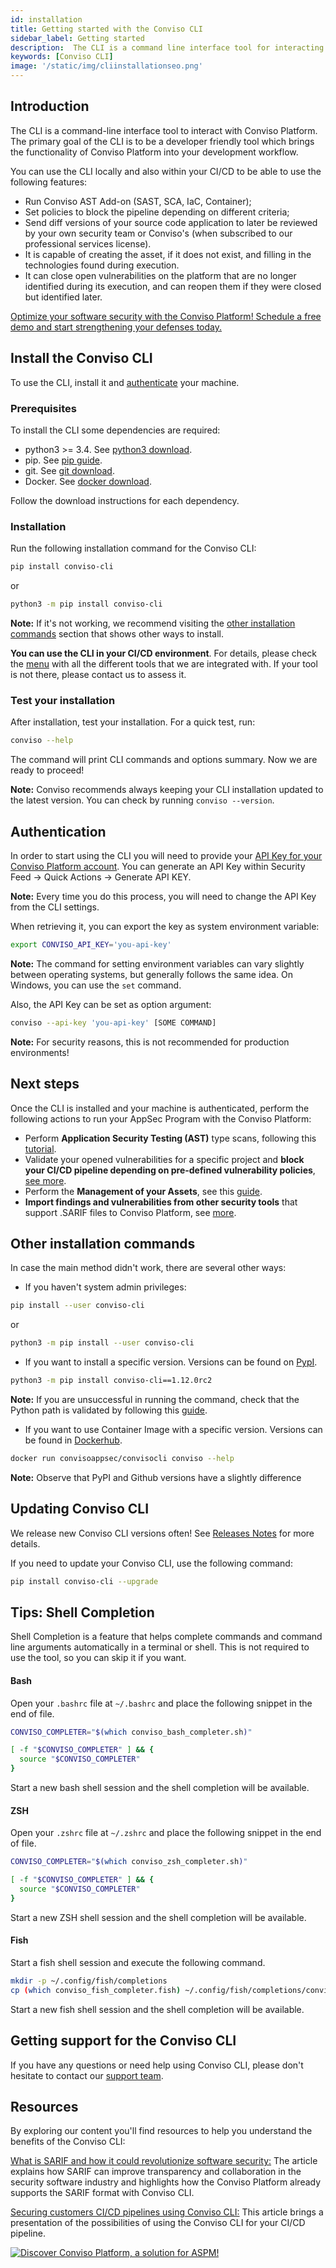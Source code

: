 ```yaml
---
id: installation
title: Getting started with the Conviso CLI
sidebar_label: Getting started
description:  The CLI is a command line interface tool for interacting with the Conviso Platform bringing functionality into your development workflow. Learn more about!
keywords: [Conviso CLI]
image: '/static/img/cliinstallationseo.png'
---
```


## Introduction

The CLI is a command-line interface tool to interact with Conviso Platform. The primary goal of the CLI is to be a developer friendly tool which brings the functionality of Conviso Platform into your development workflow.

You can use the CLI locally and also within your CI/CD to be able to use the following features:

- Run Conviso AST Add-on (SAST, SCA, IaC, Container);
- Set policies to block the pipeline depending on different criteria;
- Send diff versions of your source code application to later be reviewed by your own security team or Conviso's (when subscribed to our professional services license).
- It is capable of creating the asset, if it does not exist, and filling in the technologies found during execution.
- It can close open vulnerabilities on the platform that are no longer identified during its execution, and can reopen them if they were closed but identified later.

[Optimize your software security with the Conviso Platform! Schedule a free demo and start strengthening your defenses today.](https://cta-service-cms2.hubspot.com/web-interactives/public/v1/track/redirect?encryptedPayload=AVxigLKtcWzoFbzpyImNNQsXC9S54LjJuklwM39zNd7hvSoR%2FVTX%2FXjNdqdcIIDaZwGiNwYii5hXwRR06puch8xINMyL3EXxTMuSG8Le9if9juV3u%2F%2BX%2FCKsCZN1tLpW39gGnNpiLedq%2BrrfmYxgh8G%2BTcRBEWaKasQ%3D&webInteractiveContentId=125788977029&portalId=5613826)


## Install the Conviso CLI

To use the CLI, install it and [authenticate](#authentication) your machine.

### Prerequisites

To install the CLI some dependencies are required:
- python3 >= 3.4. See [python3 download](https://www.python.org/downloads/).
- pip. See [pip guide](https://packaging.python.org/tutorials/installing-packages/#installing-from-pypi).
- git. See [git download](https://git-scm.com/downloads).
- Docker. See [docker download](https://docs.docker.com/engine/install/).

Follow the download instructions for each dependency.

### Installation

Run the following installation command for the Conviso CLI:

```bash
pip install conviso-cli
```

or

```bash
python3 -m pip install conviso-cli
```

**Note:** If it's not working, we recommend visiting the [other installation commands](#other-installation-commands) section that shows other ways to install.

**You can use the CLI in your CI/CD environment**. For details, please check the [menu](../integrations/integrations_intro.md) with all the different tools that we are integrated with. If your tool is not there, please contact us to assess it.

### Test your installation

After installation, test your installation. For a quick test, run:

```bash
conviso --help
```

The command will print CLI commands and options summary. Now we are ready to proceed!

**Note:** Conviso recommends always keeping your CLI installation updated to the latest version. You can check by running ```conviso --version```.

## Authentication

In order to start using the CLI you will need to provide your [API Key for your Conviso Platform account](../../api/generate-apikey). You can generate an API Key within Security Feed -> Quick Actions -> Generate API KEY.

**Note:** Every time you do this process, you will need to change the API Key from the CLI settings.

When retrieving it, you can export the key as system environment variable:

```bash
export CONVISO_API_KEY='you-api-key'
```

**Note:** The command for setting environment variables can vary slightly between operating systems, but generally follows the same idea. On Windows, you can use the ```set``` command.

Also, the API Key can be set as option argument:

```bash
conviso --api-key 'you-api-key' [SOME COMMAND]
```

**Note:** For security reasons, this is not recommended for production environments!

## Next steps

Once the CLI is installed and your machine is authenticated, perform the following actions to run your AppSec Program with the Conviso Platform:

- Perform **Application Security Testing (AST)** type scans, following this [tutorial](../cli/ast).
- Validate your opened vulnerabilities for a specific project and **block your CI/CD pipeline depending on pre-defined vulnerability policies**, [see more](../cli/security-gate).
- Perform the **Management of your Assets**, see this [guide](../cli/assets).
- **Import findings and vulnerabilities from other security tools** that support .SARIF files to Conviso Platform, see [more](../cli/findings).

## Other installation commands

In case the main method didn't work, there are several other ways:

- If you haven't system admin privileges:

```bash
pip install --user conviso-cli
```

or

```bash
python3 -m pip install --user conviso-cli
```

- If you want to install a specific version. Versions can be found on [PypI](https://pypi.org/project/conviso-cli/#history).

```bash
python3 -m pip install conviso-cli==1.12.0rc2
```

**Note:** If you are unsuccessful in running the command, check that the Python path is validated by following this [guide](https://realpython.com/add-python-to-path/).

- If you want to use Container Image with a specific version. Versions can be found in [Dockerhub](https://hub.docker.com/r/convisoappsec/convisocli/tags).

```bash
docker run convisoappsec/convisocli conviso --help
```

**Note:** Observe that PyPI and Github versions have a slightly difference

## Updating Conviso CLI

We release new Conviso CLI versions often! See [Releases Notes](../../releases/intro) for more details.

If you need to update your Conviso CLI, use the following command:

```bash
pip install conviso-cli --upgrade
```

## Tips: Shell Completion

Shell Completion is a feature that helps complete commands and command line arguments automatically in a terminal or shell. This is not required to use the tool, so you can skip it if you want.

#### Bash

Open your ```.bashrc``` file at ```~/.bashrc``` and place the following snippet in the end of file.

```bash
CONVISO_COMPLETER="$(which conviso_bash_completer.sh)"

[ -f "$CONVISO_COMPLETER" ] && {
  source "$CONVISO_COMPLETER"
}
```

Start a new bash shell session and the shell completion will be available.

#### ZSH

Open your ```.zshrc``` file at ```~/.zshrc``` and place the following snippet in the end of file.

```bash
CONVISO_COMPLETER="$(which conviso_zsh_completer.sh)"

[ -f "$CONVISO_COMPLETER" ] && {
  source "$CONVISO_COMPLETER"
}
```

Start a new ZSH shell session and the shell completion will be available.

#### Fish

Start a fish shell session and execute the following command.

```bash
mkdir -p ~/.config/fish/completions
cp (which conviso_fish_completer.fish) ~/.config/fish/completions/conviso.fish
```

Start a new fish shell session and the shell completion will be available.

## Getting support for the Conviso CLI

If you have any questions or need help using Conviso CLI, please don't hesitate to contact our [support team](mailto:support@convisoappsec.com).

## Resources

By exploring our content you'll find resources to help you understand the benefits of the Conviso CLI:

[What is SARIF and how it could revolutionize software security:](https://bit.ly/3nqqcbK) The article explains how SARIF can improve transparency and collaboration in the security software industry and highlights how the Conviso Platform already supports the SARIF format with Conviso CLI.

[Securing customers CI/CD pipelines using Conviso CLI:](https://bit.ly/3LS1oD7) This article brings a presentation of the possibilities of using the Conviso CLI for your CI/CD pipeline.

[![Discover Conviso Platform, a solution for ASPM!](https://no-cache.hubspot.com/cta/default/5613826/interactive-125788977029.png)](https://cta-service-cms2.hubspot.com/web-interactives/public/v1/track/redirect?encryptedPayload=AVxigLKtcWzoFbzpyImNNQsXC9S54LjJuklwM39zNd7hvSoR%2FVTX%2FXjNdqdcIIDaZwGiNwYii5hXwRR06puch8xINMyL3EXxTMuSG8Le9if9juV3u%2F%2BX%2FCKsCZN1tLpW39gGnNpiLedq%2BrrfmYxgh8G%2BTcRBEWaKasQ%3D&webInteractiveContentId=125788977029&portalId=5613826)
